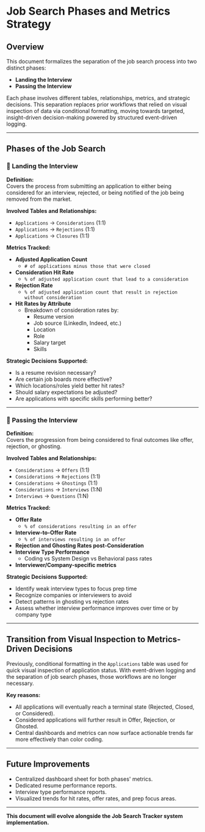 # Job Search Phases and Metrics Strategy

## Overview

This document formalizes the separation of the job search process into two distinct phases:
- **Landing the Interview**
- **Passing the Interview**

Each phase involves different tables, relationships, metrics, and strategic decisions. This separation replaces prior workflows that relied on visual inspection of data via conditional formatting, moving towards targeted, insight-driven decision-making powered by structured event-driven logging.

---

## Phases of the Job Search

### 📌 Landing the Interview

**Definition:**  
Covers the process from submitting an application to either being considered for an interview, rejected, or being notified of the job being removed from the market.

**Involved Tables and Relationships:**

- `Applications` → `Considerations` (1:1)
- `Applications` → `Rejections` (1:1)
- `Applications` → `Closures` (1:1)

**Metrics Tracked:**

- **Adjusted Application Count**
  - `# of applications minus those that were closed`
- **Consideration Hit Rate**
  - `% of adjusted application count that lead to a consideration`
- **Rejection Rate**
  - `% of adjusted application count that result in rejection without consideration`
- **Hit Rates by Attribute**
  - Breakdown of consideration rates by:
    - Resume version
    - Job source (LinkedIn, Indeed, etc.)
    - Location
    - Role
    - Salary target
    - Skills

**Strategic Decisions Supported:**

- Is a resume revision necessary?
- Are certain job boards more effective?
- Which locations/roles yield better hit rates?
- Should salary expectations be adjusted?
- Are applications with specific skills performing better?

---

### 📌 Passing the Interview

**Definition:**  
Covers the progression from being considered to final outcomes like offer, rejection, or ghosting.

**Involved Tables and Relationships:**

- `Considerations` → `Offers` (1:1)
- `Considerations` → `Rejections` (1:1)
- `Considerations` → `Ghostings` (1:1)
- `Considerations` → `Interviews` (1:N)
- `Interviews` → `Questions` (1:N)

**Metrics Tracked:**

- **Offer Rate**
  - `% of considerations resulting in an offer`
- **Interview-to-Offer Rate**
  - `% of interviews resulting in an offer`
- **Rejection and Ghosting Rates post-Consideration**
- **Interview Type Performance**
  - Coding vs System Design vs Behavioral pass rates
- **Interviewer/Company-specific metrics**

**Strategic Decisions Supported:**

- Identify weak interview types to focus prep time
- Recognize companies or interviewers to avoid
- Detect patterns in ghosting vs rejection rates
- Assess whether interview performance improves over time or by company type

---

## Transition from Visual Inspection to Metrics-Driven Decisions

Previously, conditional formatting in the `Applications` table was used for quick visual inspection of application status. With event-driven logging and the separation of job search phases, those workflows are no longer necessary.

**Key reasons:**

- All applications will eventually reach a terminal state (Rejected, Closed, or Considered).
- Considered applications will further result in Offer, Rejection, or Ghosted.
- Central dashboards and metrics can now surface actionable trends far more effectively than color coding.

---

## Future Improvements

- Centralized dashboard sheet for both phases' metrics.
- Dedicated resume performance reports.
- Interview type performance reports.
- Visualized trends for hit rates, offer rates, and prep focus areas.

---

**This document will evolve alongside the Job Search Tracker system implementation.**
